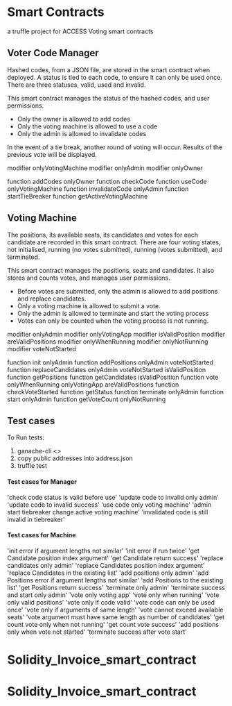 # Smart Contracts

a truffle project for ACCESS Voting smart contracts

## Voter Code Manager

Hashed codes, from a JSON file, are stored in the smart contract when deployed. A status is tied to each code, to ensure it can only be used once. There are three statuses, valid, used and invalid.

This smart contract manages the status of the hashed codes, and user permissions.
- Only the owner is allowed to add codes
- Only the voting machine is allowed to use a code
- Only the admin is allowed to invalidate codes

In the event of a tie break, another round of voting will occur. Results of the previous vote will be displayed.

modifier onlyVotingMachine
modifier onlyAdmin
modifier onlyOwner

function addCodes onlyOwner
function checkCode
function useCode onlyVotingMachine
function invalidateCode onlyAdmin
function startTieBreaker
function getActiveVotingMachine

## Voting Machine

The positions, its available seats, its candidates and votes for each candidate are recorded in this smart contract. There are four voting states, not initialised, running (no votes submitted), running (votes submitted), and terminated.

This smart contract manages the positions, seats and candidates. It also stores and counts votes, and manages user permissions.
- Before votes are submitted, only the admin is allowed to add positions and replace candidates.
- Only a voting machine is allowed to submit a vote.
- Only the admin is allowed to terminate and start the voting process
- Votes can only be counted when the voting process is not running.

modifier onlyAdmin
modifier onlyVotingApp
modifier isValidPosition
modifier areValidPositions
modifier onlyWhenRunning
modifier onlyNotRunning
modifier voteNotStarted

function init onlyAdmin
function addPositions onlyAdmin voteNotStarted
function replaceCandidates onlyAdmin voteNotStarted isValidPosition
function getPositions
function getCandidates isValidPosition
function vote onlyWhenRunning onlyVotingApp areValidPositions
function checkVoteStarted
function getStatus
function terminate onlyAdmin
function start onlyAdmin
function getVoteCount onlyNotRunning

## Test cases

To Run tests:
1. ganache-cli <<in another tab>>
2. copy public addresses into address.json
3. truffle test

#### Test cases for Manager

'check code status is valid before use'
'update code to invalid only admin'
'update code to invalid success'
'use code only voting machine'
'admin start tiebreaker change active voting machine'
'invalidated code is still invalid in tiebreaker'

#### Test cases for Machine

'init error if argument lengths not similar'
'init error if run twice'
'get Candidate position index argument'
'get Candidate return success'
'replace candidates only admin'
'replace Candidates position index argument'
'replace Candidates in the existing list'
'add positions only admin'
'add Positions error if argument lengths not similar'
'add Positions to the existing list'
'get Positions return success'
'terminate only admin'
'terminate success and start only admin'
'vote only voting app'
'vote only when running'
'vote only valid positions'
'vote only if code valid'
'vote code can only be used once'
'vote only if arguments of same length'
'vote cannot exceed available seats'
'vote argument must have same length as number of candidates'
'get count vote only when not running'
'get count vote success'
'add positions only when vote not started'
'terminate success after vote start'
# Solidity_Invoice_smart_contract
# Solidity_Invoice_smart_contract
